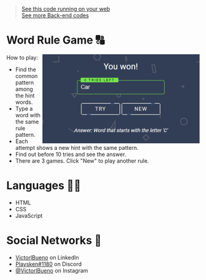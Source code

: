 ><a href="https://vlb-word-rule-game.netlify.app" target="_blank">See this code running on your web</a></br>
><a href="https://github.com/stars/VictorlBueno/lists/back-end" target="_blank">See more Back-end codes</a>

# Word Rule Game 🔠
<img src="gameimg.png" width="410" align=right>
How to play:
<ul>
 <li>Find the common pattern among the hint words.</li>
 <li>Type a word with the same rule pattern.</li>
 <li>Each attempt shows a new hint with the same pattern.</li>
 <li>Find out before 10 tries and see the answer.</li>
 <li>There are 3 games. Click "New" to play another rule.</li>
</ul>

# Languages 👨‍💻
<ul>
  <li>HTML</li>
  <li>CSS</li>
  <li>JavaScript</li>
</ul>
  
# Social Networks 🔗
<ul>
<li><a href="https://www.linkedin.com/in/victorlbueno/" target="_blank">VictorlBueno</a> on LinkedIn</li>
<li><a href="discordapp.com/users/Playsken#1180" target="_blank">Playsken#1180</a> on Discord</li>
<li><a href="instagram.com/victorlbueno" target="_blank">@VictorlBueno</a> on Instagram</li></ul>

